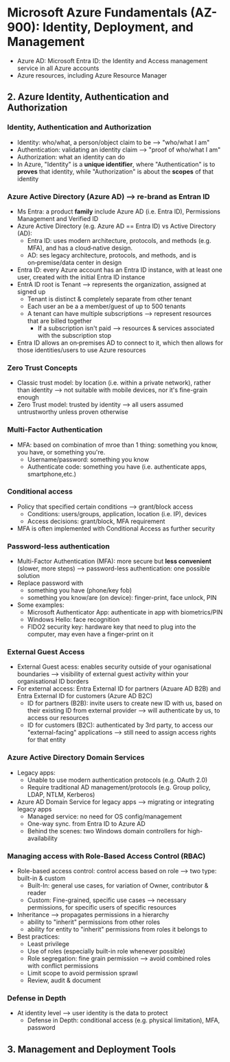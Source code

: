 # Microsoft Azure Fundamentals (AZ-900): Identity, Deployment, and Management
  - Azure AD: Microsoft Entra ID: the Identity and Access management service in all Azure accounts
  - Azure resources, including Azure Resource Manager

## 2. Azure Identity, Authentication and Authorization

### Identity, Authentication and Authorization
  - Identity: who/what, a person/object claim to be --> "who/what I am"
  - Authentication: validating an identity claim --> "proof of who/what I am"
  - Authorization: what an identity can do
  - In Azure, "Identity" is a **unique identifier**, where "Authentication" is to **proves** that identity, while "Authorization" is about the **scopes** of that identity

### Azure Active Directory (Azure AD) --> re-brand as Entran ID
  - Ms Entra: a product **family** include Azure AD (i.e. Entra ID), Permissions Management and Verified ID
  - Azure Active Directory (e.g. Azure AD == Entra ID) vs Active Directory (AD): 
    + Entra ID: uses modern architecture, protocols, and methods (e.g. MFA), and has a cloud‑native design.
    + AD: ses legacy architecture, protocols, and methods, and is on‑premise/data center in design
  - Entra ID: every Azure account has an Entra ID instance, with at least one user, created with the initial Entra ID instance
  - EntrA ID root is Tenant --> represents the organization, assigned at signed up
    + Tenant is distinct & completely separate from other tenant
    + Each user an be a a member/guest of up to 500 tenants
    + A tenant can have multiple subscriptions --> represent resources that are billed together
      - If a subscription isn't paid --> resources & services associated with the subscription stop
  - Entra ID allows an on‑premises AD to connect to it, which then allows for those identities/users to use Azure resources

### Zero Trust Concepts
  - Classic trust model: by location (i.e. within a private network), rather than identity --> not suitable with mobile devices, nor it's fine-grain enough
  - Zero Trust model: trusted by identity --> all users assumed untrustworthy unless proven otherwise

### Multi-Factor Authentication
  - MFA: based on combination of mroe than 1 thing: something you know, you have, or something you're.
    + Username/password: something you know
    + Authenticate code: something you have (i.e. authenticate apps, smartphone,etc.)

### Conditional access
  - Policy that specified certain conditions --> grant/block access
    + Conditions: users/groups, application, location (i.e. IP), devices
    + Access decisions: grant/block, MFA requirement
  - MFA is often implemented with Conditional Access as further security

### Password-less authentication
  - Multi-Factor Authentication (MFA): more secure but **less convenient** (slower, more steps) --> password-less authentication: one possible solution
  - Replace password with 
    + something you have (phone/key fob)
    + something you know/are (on device): finger-print, face unlock, PIN
  - Some examples:
    + Microsoft Authenticator App: authenticate in app with biometrics/PIN
    + Windows Hello: face recognition
    + FIDO2 security key: hardware key that need to plug into the computer, may even have a finger-print on it

### External Guest Access
  - External Guest acess: enables security outside of your oganisational boundaries --> visibility of external guest activity within your organisational ID borders
  - For external access: Entra External ID for partners (Azuare AD B2B) and Entra External ID for customers (Azure AD B2C)
    + ID for partners (B2B): invite users to create new ID with us, based on their existing ID from external provider --> will authenticate by us, to access our resources
    + ID for customers (B2C): authenticated by 3rd party, to access our "external-facing" applications --> still need to assign access rights for that entity

### Azure Active Directory Domain Services
  - Legacy apps: 
    + Unable to use modern authentication protocols (e.g. OAuth 2.0)
    + Require traditional AD management/protocols (e.g. Group policy, LDAP, NTLM, Kerberos)
  - Azure AD Domain Service for legacy apps --> migrating or integrating legacy apps
    + Managed service: no need for OS config/management
    + One-way sync. from Entra ID to Azure AD
    + Behind the scenes: two Windows domain controllers for high-availability

### Managing access with Role-Based Access Control (RBAC)
  - Role-based access control: control access based on role --> two type: built-in & custom
    + Built-In: general use cases, for variation of Owner, contributor & reader
    + Custom: Fine-grained, specific use cases --> necessary permissions, for specific users of specific resources
  - Inheritance --> propagates permissions in a hierarchy
    + ability to "inherit" permissions from other roles
    + ability for entity to "inherit" permissions from roles it belongs to
  - Best practices:
    + Least privilege
    + Use of roles (especially built-in role whenever possible)
    + Role segregation: fine grain permission --> avoid combined roles with conflict permissions
    + Limit scope to avoid permission sprawl
    + Review, audit & document

### Defense in Depth
  - At identity level --> user identity is the data to protect
    + Defense in Depth: conditional access (e.g. physical limitation), MFA, password

## 3. Management and Deployment Tools
